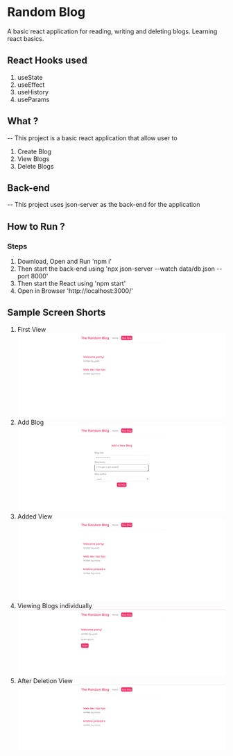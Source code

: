 # Random Blog
A basic react application for reading, writing and deleting blogs.
Learning react basics.
 ## React Hooks used
1. useState
2. useEffect
3. useHistory
4. useParams
## What ?
-- This project is a basic react application that allow user to
1. Create Blog
2. View Blogs
3. Delete Blogs
## Back-end
-- This project uses json-server as the back-end for the application
## How to Run ?
### Steps
1. Download, Open and Run 'npm i'
2. Then start the back-end using 'npx json-server --watch data/db.json --port 8000'
3. Then start the React using 'npm start'
4. Open in Browser 'http://localhost:3000/'
## Sample Screen Shorts
1. First View
![alt text](https://github.com/krishna-kpa/Random-Blog/blob/main/sample%20ss/1.png)
2. Add Blog
![alt text](https://github.com/krishna-kpa/Random-Blog/blob/main/sample%20ss/2.png)
3. Added View
![alt text](https://github.com/krishna-kpa/Random-Blog/blob/main/sample%20ss/3.png)
4. Viewing Blogs individually
![alt text](https://github.com/krishna-kpa/Random-Blog/blob/main/sample%20ss/4.png)
5. After Deletion View
![alt text](https://github.com/krishna-kpa/Random-Blog/blob/main/sample%20ss/5.png)
